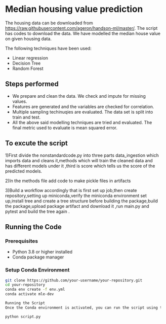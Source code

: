 # Median housing value prediction

The housing data can be downloaded from https://raw.githubusercontent.com/ageron/handson-ml/master/. The script has codes to download the data. We have modelled the median house value on given housing data. 

The following techniques have been used: 

 - Linear regression
 - Decision Tree
 - Random Forest

## Steps performed
 - We prepare and clean the data. We check and impute for missing values.
 - Features are generated and the variables are checked for correlation.
 - Multiple sampling techinuqies are evaluated. The data set is split into train and test.
 - All the above said modelling techniques are tried and evaluated. The final metric used to evaluate is mean squared error.

## To excute the script
1)First divide the nonstandardcode.py into three parts data_ingestion which imports data and cleans it,methods which will train the cleaned data and has different models under it ,third is score which tells us the score of the predicted models.

2)In the methods file add code to make pickle files in artifacts

3)Build a workflow accordingly that is first set up job,then create repository,setting up miniconda,verify the miniconda environment set up,install tree and create a tree structure before building the package,build the package,upload package artifact and download it ,run main.py and pytest and build the tree again .

## Running the Code

### Prerequisites

- Python 3.8 or higher installed
- Conda package manager

### Setup Conda Environment

```bash
git clone https://github.com/your-username/your-repository.git
cd your-repository
conda env create -f env.yml
conda activate mle-dev

Running the Script
Once the Conda environment is activated, you can run the script using the following command:

python script.py
